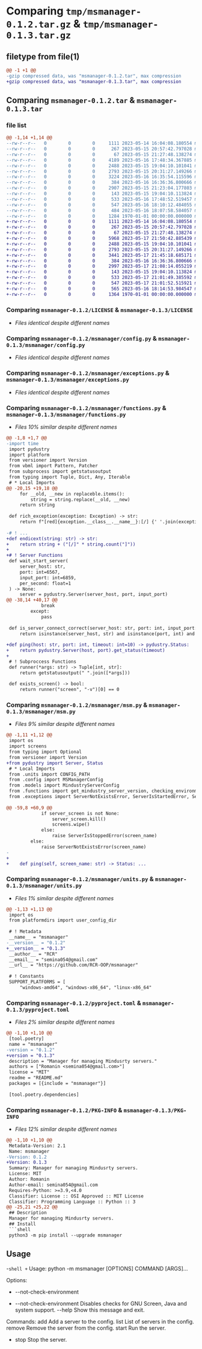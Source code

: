 # Comparing `tmp/msmanager-0.1.2.tar.gz` & `tmp/msmanager-0.1.3.tar.gz`

## filetype from file(1)

```diff
@@ -1 +1 @@
-gzip compressed data, was "msmanager-0.1.2.tar", max compression
+gzip compressed data, was "msmanager-0.1.3.tar", max compression
```

## Comparing `msmanager-0.1.2.tar` & `msmanager-0.1.3.tar`

### file list

```diff
@@ -1,14 +1,14 @@
--rw-r--r--   0        0        0     1111 2023-05-14 16:04:08.180554 msmanager-0.1.2/LICENSE
--rw-r--r--   0        0        0      267 2023-05-15 20:57:42.797028 msmanager-0.1.2/msmanager/__init__.py
--rw-r--r--   0        0        0       67 2023-05-15 21:27:48.138274 msmanager-0.1.2/msmanager/__main__.py
--rw-r--r--   0        0        0     4189 2023-05-16 17:48:34.367885 msmanager-0.1.2/msmanager/cli.py
--rw-r--r--   0        0        0     2488 2023-05-15 19:04:10.101041 msmanager-0.1.2/msmanager/config.py
--rw-r--r--   0        0        0     2793 2023-05-15 20:31:27.149266 msmanager-0.1.2/msmanager/exceptions.py
--rw-r--r--   0        0        0     3224 2023-05-16 16:35:54.115596 msmanager-0.1.2/msmanager/functions.py
--rw-r--r--   0        0        0      384 2023-05-16 16:36:36.800666 msmanager-0.1.2/msmanager/models.py
--rw-r--r--   0        0        0     2907 2023-05-15 21:23:04.177803 msmanager-0.1.2/msmanager/msm.py
--rw-r--r--   0        0        0      143 2023-05-15 19:04:10.113824 msmanager-0.1.2/msmanager/types.py
--rw-r--r--   0        0        0      533 2023-05-16 17:48:52.519457 msmanager-0.1.2/msmanager/units.py
--rw-r--r--   0        0        0      547 2023-05-16 18:10:12.484055 msmanager-0.1.2/pyproject.toml
--rw-r--r--   0        0        0      484 2023-05-16 18:07:58.584057 msmanager-0.1.2/README.md
--rw-r--r--   0        0        0     1284 1970-01-01 00:00:00.000000 msmanager-0.1.2/PKG-INFO
+-rw-r--r--   0        0        0     1111 2023-05-14 16:04:08.180554 msmanager-0.1.3/LICENSE
+-rw-r--r--   0        0        0      267 2023-05-15 20:57:42.797028 msmanager-0.1.3/msmanager/__init__.py
+-rw-r--r--   0        0        0       67 2023-05-15 21:27:48.138274 msmanager-0.1.3/msmanager/__main__.py
+-rw-r--r--   0        0        0     5968 2023-05-17 21:50:42.885439 msmanager-0.1.3/msmanager/cli.py
+-rw-r--r--   0        0        0     2488 2023-05-15 19:04:10.101041 msmanager-0.1.3/msmanager/config.py
+-rw-r--r--   0        0        0     2793 2023-05-15 20:31:27.149266 msmanager-0.1.3/msmanager/exceptions.py
+-rw-r--r--   0        0        0     3441 2023-05-17 21:45:18.685171 msmanager-0.1.3/msmanager/functions.py
+-rw-r--r--   0        0        0      384 2023-05-16 16:36:36.800666 msmanager-0.1.3/msmanager/models.py
+-rw-r--r--   0        0        0     2997 2023-05-17 21:08:14.055219 msmanager-0.1.3/msmanager/msm.py
+-rw-r--r--   0        0        0      143 2023-05-15 19:04:10.113824 msmanager-0.1.3/msmanager/types.py
+-rw-r--r--   0        0        0      533 2023-05-17 21:01:49.385592 msmanager-0.1.3/msmanager/units.py
+-rw-r--r--   0        0        0      547 2023-05-17 21:01:52.515921 msmanager-0.1.3/pyproject.toml
+-rw-r--r--   0        0        0      565 2023-05-16 18:14:53.984547 msmanager-0.1.3/README.md
+-rw-r--r--   0        0        0     1364 1970-01-01 00:00:00.000000 msmanager-0.1.3/PKG-INFO
```

### Comparing `msmanager-0.1.2/LICENSE` & `msmanager-0.1.3/LICENSE`

 * *Files identical despite different names*

### Comparing `msmanager-0.1.2/msmanager/config.py` & `msmanager-0.1.3/msmanager/config.py`

 * *Files identical despite different names*

### Comparing `msmanager-0.1.2/msmanager/exceptions.py` & `msmanager-0.1.3/msmanager/exceptions.py`

 * *Files identical despite different names*

### Comparing `msmanager-0.1.2/msmanager/functions.py` & `msmanager-0.1.3/msmanager/functions.py`

 * *Files 10% similar despite different names*

```diff
@@ -1,8 +1,7 @@
-import time
 import pydustry
 import platform
 from versioner import Version
 from vbml import Pattern, Patcher
 from subprocess import getstatusoutput
 from typing import Tuple, Dict, Any, Iterable
 # * Local Imports
@@ -20,15 +19,18 @@
     for __old, __new in replaceble.items():
         string = string.replace(__old, __new)
     return string
 
 def rich_exception(exception: Exception) -> str:
     return f"[red]{exception.__class__.__name__}:[/] {' '.join(exception.args)}"
 
-# ! ...
+def endicext(string: str) -> str:
+    return string + ("[/]" * string.count("]"))
+
+# ! Server Functions
 def wait_start_server(
     server_host: str,
     port: int=6567,
     input_port: int=6859,
     per_second: float=1
 ) -> None:
     server = pydustry.Server(server_host, port, input_port)
@@ -38,14 +40,17 @@
             break
         except:
             pass
 
 def is_server_connect_correct(server_host: str, port: int, input_port: int) -> bool:
     return isinstance(server_host, str) and isinstance(port, int) and isinstance(input_port, int)
 
+def ping(host: str, port: int, timeout: int=10) -> pydustry.Status:
+    return pydustry.Server(host, port).get_status(timeout)
+
 # ! Subproccess Functions
 def runner(*args: str) -> Tuple[int, str]:
     return getstatusoutput(" ".join([*args]))
 
 def exists_screen() -> bool:
     return runner("screen", "-v")[0] == 0
```

### Comparing `msmanager-0.1.2/msmanager/msm.py` & `msmanager-0.1.3/msmanager/msm.py`

 * *Files 9% similar despite different names*

```diff
@@ -1,11 +1,12 @@
 import os
 import screens
 from typing import Optional
 from versioner import Version
+from pydustry import Server, Status
 # * Local Imports
 from .units import CONFIG_PATH
 from .config import MSManagerConfig
 from .models import MindustryServerConfig
 from .functions import get_mindustry_server_version, checking_environment
 from .exceptions import ServerNotExistsError, ServerIsStartedError, ServerIsStoppedError
 
@@ -59,8 +60,9 @@
             if server_screen is not None:
                 server_screen.kill()
                 screens.wipe()
             else:
                 raise ServerIsStoppedError(screen_name)
         else:
             raise ServerNotExistsError(screen_name)
-    
+    
+    def ping(self, screen_name: str) -> Status: ...
```

### Comparing `msmanager-0.1.2/msmanager/units.py` & `msmanager-0.1.3/msmanager/units.py`

 * *Files 1% similar despite different names*

```diff
@@ -1,13 +1,13 @@
 import os
 from platformdirs import user_config_dir
 
 # ! Metadata
 __name__ = "msmanager"
-__version__ = "0.1.2"
+__version__ = "0.1.3"
 __author__ = "RCR"
 __email__ = "semina054@gmail.com"
 __url__ = "https://github.com/RCR-OOP/msmanager"
 
 # ! Constants
 SUPPORT_PLATFORMS = [
     "windows-amd64", "windows-x86_64", "linux-x86_64"
```

### Comparing `msmanager-0.1.2/pyproject.toml` & `msmanager-0.1.3/pyproject.toml`

 * *Files 2% similar despite different names*

```diff
@@ -1,10 +1,10 @@
 [tool.poetry]
 name = "msmanager"
-version = "0.1.2"
+version = "0.1.3"
 description = "Manager for managing Mindusrty servers."
 authors = ["Romanin <semina054@gmail.com>"]
 license = "MIT"
 readme = "README.md"
 packages = [{include = "msmanager"}]
 
 [tool.poetry.dependencies]
```

### Comparing `msmanager-0.1.2/PKG-INFO` & `msmanager-0.1.3/PKG-INFO`

 * *Files 12% similar despite different names*

```diff
@@ -1,10 +1,10 @@
 Metadata-Version: 2.1
 Name: msmanager
-Version: 0.1.2
+Version: 0.1.3
 Summary: Manager for managing Mindusrty servers.
 License: MIT
 Author: Romanin
 Author-email: semina054@gmail.com
 Requires-Python: >=3.9,<4.0
 Classifier: License :: OSI Approved :: MIT License
 Classifier: Programming Language :: Python :: 3
@@ -25,21 +25,22 @@
 ## Description
 Manager for managing Mindusrty servers.
 ## Install
 ```shell
 python3 -m pip install --upgrade msmanager
 ```
 ## Usage
-```shell
+```
 Usage: python -m msmanager [OPTIONS] COMMAND [ARGS]...
 
 Options:
-  --not-check-environment
+  --not-check-environment  Disables checks for GNU Screen, Java and system support.
   --help                   Show this message and exit.
 
 Commands:
   add     Add a server to the config.
   list    List of servers in the config.
   remove  Remove the server from the config.
   start   Run the server.
+  stop    Stop the server.
 ```
```

